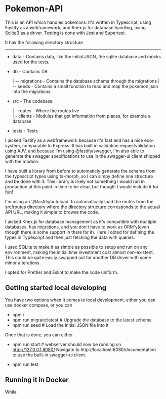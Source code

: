 # Pokemon-API

This is an API which handles pokemons. It's written in Typescript, using Fastify as a webframework, and Knex.js for database handling, using Sqlite3 as a driver. Testing is done with Jest and Supertest.

It has the following directory structure

---

- data - Contains data, like the initial JSON, the sqlite database and mocks used for the tests.
- db - Contains DB

  | \-- migrations - Contains the database schema through the migrations
  | \-- seeds - Contains a small function to read and map the pokemon.json into the migrations

- src - The codebase

  | \- routes - Where the routes live  
  | \- clients - Modules that get information from places, for example a database

- tests - Tests

I picked Fastify as a webframework because it's fast and has a nice eco-system, comparable to Express.
It has built in validation requestvalidation using AJV, and because I'm using @fastify/swagger, I'm also able to generate the swagger specifications to use in the swagger-ui client shipped with the module.

I have built a library from before to automaticly generate the schema from the typescript types using ts-morph, so I can simpy define one structure and be done with it.
This library is likely not something I would run in production at this point in time to be clear, but thought I would include it for fun!

I'm using an '@fastify/autoload' to automatically load the routes from the src/routes directory where the directory structure corresponds to the actual API URL, making it simple to browse the code.

I picked Knex.js for database management as it's compatible with multiple databases, has migrations, and you don't have to work as ORM'y(even though there is some support in there for it).
Here I opted for defining the types in Typescript and then just fetching the data with queries.

I used SQLite to make it as simple as possible to setup and run on any environment, making the initial time investment cost almost non-existent. This could be quite easily swapped out for another DB driver with some minor alterations.

I opted for Prettier and Eslint to make the code uniform.

## Getting started local developing

You have two options when it comes to local development, either you can use docker compose, or you can

- npm i
- npm run migrate:latest # Upgrade the database to the latest schema
- npm run seed # Load the initial JSON file into it

Once that is done, you can either

- npm run start # webserver should now be running on http://127.0.0.1:8080/
  Navigate to http://localhost:8080/documentation to use the built-in swagger-ui client.

- npm run test

## Running it in Docker

While
